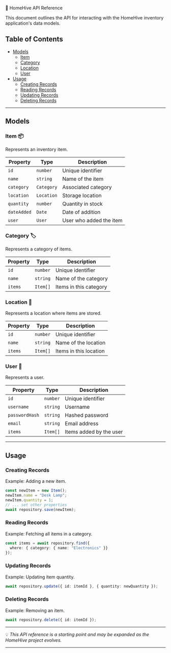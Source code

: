 🚀 HomeHive API Reference

This document outlines the API for interacting with the HomeHive inventory application's data models.

## Table of Contents

- [Models](#models)
  - [Item](#item)
  - [Category](#category)
  - [Location](#location)
  - [User](#user)
- [Usage](#usage)
  - [Creating Records](#creating-records)
  - [Reading Records](#reading-records)
  - [Updating Records](#updating-records)
  - [Deleting Records](#deleting-records)

---

## Models

### Item 📦

Represents an inventory item.

| Property | Type | Description |
| --- | --- | --- |
| `id` | `number` | Unique identifier |
| `name` | `string` | Name of the item |
| `category` | `Category` | Associated category |
| `location` | `Location` | Storage location |
| `quantity` | `number` | Quantity in stock |
| `dateAdded` | `Date` | Date of addition |
| `user` | `User` | User who added the item |

### Category 🏷️

Represents a category of items.

| Property | Type | Description |
| --- | --- | --- |
| `id` | `number` | Unique identifier |
| `name` | `string` | Name of the category |
| `items` | `Item[]` | Items in this category |

### Location 📍

Represents a location where items are stored.

| Property | Type | Description |
| --- | --- | --- |
| `id` | `number` | Unique identifier |
| `name` | `string` | Name of the location |
| `items` | `Item[]` | Items in this location |

### User 👤

Represents a user.

| Property | Type | Description |
| --- | --- | --- |
| `id` | `number` | Unique identifier |
| `username` | `string` | Username |
| `passwordHash` | `string` | Hashed password |
| `email` | `string` | Email address |
| `items` | `Item[]` | Items added by the user |

---

## Usage

### Creating Records

Example: Adding a new item.

```typescript
const newItem = new Item();
newItem.name = "Desk Lamp";
newItem.quantity = 1;
// ... set other properties
await repository.save(newItem);
```

### Reading Records

Example: Fetching all items in a category.

```typescript
const items = await repository.find({
  where: { category: { name: "Electronics" }}
});
```

### Updating Records

Example: Updating item quantity.

```typescript
await repository.update({ id: itemId }, { quantity: newQuantity });
```

### Deleting Records

Example: Removing an item.

```typescript
await repository.delete({ id: itemId });
```

---

💡 _This API reference is a starting point and may be expanded as the HomeHive project evolves._

---
